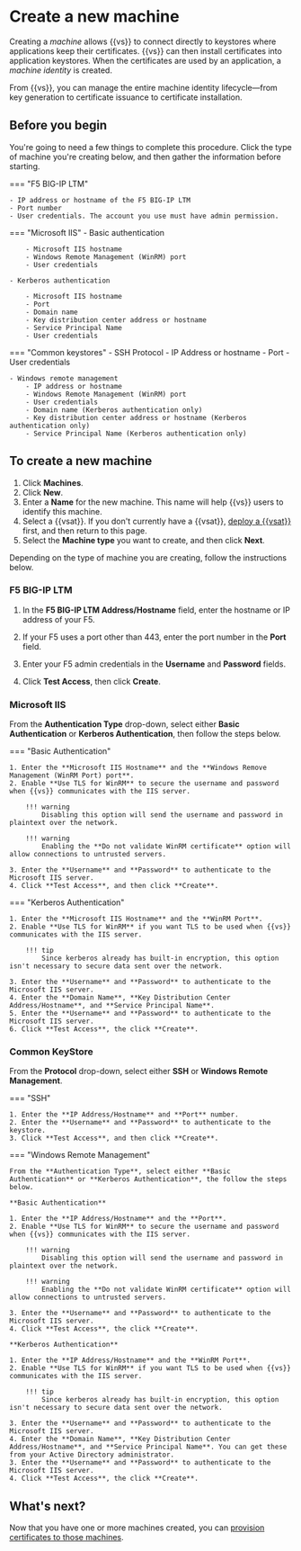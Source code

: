 # Create a new machine

Creating a _machine_ allows {{vs}} to connect directly to keystores where applications keep their certificates. {{vs}} can then install certificates into application keystores. When the certificates are used by an application, a _machine identity_ is created. 

From {{vs}}, you can manage the entire machine identity lifecycle—from key generation to certificate issuance to certificate installation.

<div markdown="1" class="prereqs">

## Before you begin

You're going to need a few things to complete this procedure. Click the type of machine you're creating below, and then gather the information before starting.

=== "F5 BIG-IP LTM"
  
    - IP address or hostname of the F5 BIG-IP LTM
    - Port number
    - User credentials. The account you use must have admin permission.

        
=== "Microsoft IIS"
    - Basic authentication

        - Microsoft IIS hostname
        - Windows Remote Management (WinRM) port
        - User credentials

    - Kerberos authentication

        - Microsoft IIS hostname
        - Port
        - Domain name
        - Key distribution center address or hostname
        - Service Principal Name
        - User credentials

=== "Common keystores"
    - SSH Protocol
        - IP Address or hostname
        - Port
        - User credentials

    - Windows remote management
        - IP address or hostname
        - Windows Remote Management (WinRM) port
        - User credentials
        - Domain name (Kerberos authentication only)
        - Key distribution center address or hostname (Kerberos authentication only)
        - Service Principal Name (Kerberos authentication only)

</div>

## To create a new machine

1. Click **Machines**.
2. Click **New**.
3. Enter a **Name** for the new machine. This name will help {{vs}} users to identify this machine.
4. Select a {{vsat}}. If you don't currently have a {{vsat}}, [deploy a {{vsat}}](t-VSatellite-deployNew.md) first, and then return to this page.
5. Select the **Machine type** you want to create, and then click **Next**.

Depending on the type of machine you are creating, follow the instructions below.

### F5 BIG-IP LTM

1. In the **F5 BIG-IP LTM Address/Hostname** field, enter the hostname or IP address of your F5.

1. If your F5 uses a port other than 443, enter the port number in the **Port** field.

1. Enter your F5 admin credentials in the **Username** and **Password** fields.

1. Click **Test Access**, then click **Create**.

### Microsoft IIS

From the **Authentication Type** drop-down, select either **Basic Authentication** or **Kerberos Authentication**, then follow the steps below.

=== "Basic Authentication"

    1. Enter the **Microsoft IIS Hostname** and the **Windows Remove Management (WinRM Port) port**. 
    2. Enable **Use TLS for WinRM** to secure the username and password when {{vs}} communicates with the IIS server.

        !!! warning
            Disabling this option will send the username and password in plaintext over the network.

        !!! warning
            Enabling the **Do not validate WinRM certificate** option will allow connections to untrusted servers.

    3. Enter the **Username** and **Password** to authenticate to the Microsoft IIS server.
    4. Click **Test Access**, and then click **Create**.

=== "Kerberos Authentication"

    1. Enter the **Microsoft IIS Hostname** and the **WinRM Port**. 
    2. Enable **Use TLS for WinRM** if you want TLS to be used when {{vs}} communicates with the IIS server.

        !!! tip
            Since kerberos already has built-in encryption, this option isn't necessary to secure data sent over the network.

    3. Enter the **Username** and **Password** to authenticate to the Microsoft IIS server.
    4. Enter the **Domain Name**, **Key Distribution Center Address/Hostname**, and **Service Principal Name**.
    5. Enter the **Username** and **Password** to authenticate to the Microsoft IIS server.
    6. Click **Test Access**, the click **Create**.

### Common KeyStore

From the **Protocol** drop-down, select either **SSH** or **Windows Remote Management**. 

=== "SSH"

    1. Enter the **IP Address/Hostname** and **Port** number.
    2. Enter the **Username** and **Password** to authenticate to the keystore.
    3. Click **Test Access**, and then click **Create**.

=== "Windows Remote Management"

    From the **Authentication Type**, select either **Basic Authentication** or **Kerberos Authentication**, the follow the steps below.

    **Basic Authentication**

    1. Enter the **IP Address/Hostname** and the **Port**. 
    2. Enable **Use TLS for WinRM** to secure the username and password when {{vs}} communicates with the IIS server.

        !!! warning
            Disabling this option will send the username and password in plaintext over the network.

        !!! warning
            Enabling the **Do not validate WinRM certificate** option will allow connections to untrusted servers.

    3. Enter the **Username** and **Password** to authenticate to the Microsoft IIS server.
    4. Click **Test Access**, the click **Create**.

    **Kerberos Authentication**

    1. Enter the **IP Address/Hostname** and the **WinRM Port**. 
    2. Enable **Use TLS for WinRM** if you want TLS to be used when {{vs}} communicates with the IIS server.

        !!! tip
            Since kerberos already has built-in encryption, this option isn't necessary to secure data sent over the network.

    3. Enter the **Username** and **Password** to authenticate to the Microsoft IIS server.
    4. Enter the **Domain Name**, **Key Distribution Center Address/Hostname**, and **Service Principal Name**. You can get these from your Active Directory administrator.
    3. Enter the **Username** and **Password** to authenticate to the Microsoft IIS server.
    4. Click **Test Access**, the click **Create**.

## What's next?

Now that you have one or more machines created, you can [provision certificates to those machines](provision-certificates.md).
